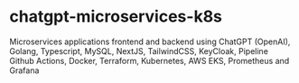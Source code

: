 # chatgpt-microservices-k8s
Microservices applications frontend and backend using ChatGPT (OpenAI), Golang, Typescript, MySQL, NextJS, TailwindCSS, KeyCloak, Pipeline Github Actions, Docker, Terraform, Kubernetes, AWS EKS, Prometheus and Grafana
